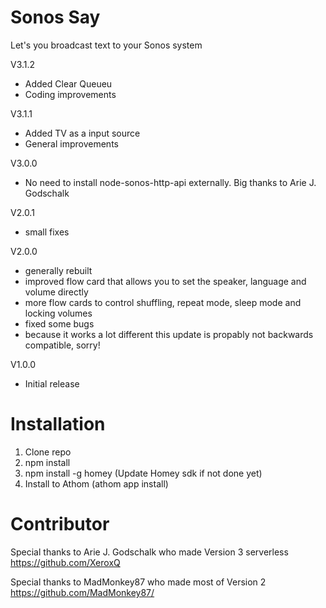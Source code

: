 # Sonos Say

Let's you broadcast text to your Sonos system

V3.1.2
* Added Clear Queueu
* Coding improvements

V3.1.1
* Added TV as a input source
* General improvements

V3.0.0
* No need to install node-sonos-http-api externally. Big thanks to Arie J. Godschalk

V2.0.1
* small fixes

V2.0.0
* generally rebuilt
* improved flow card that allows you to set the speaker, language and volume directly
* more flow cards to control shuffling, repeat mode, sleep mode and locking volumes
* fixed some bugs
* because it works a lot different this update is propably not backwards compatible, sorry!

V1.0.0
* Initial release


# Installation
1. Clone repo
2. npm install
3. npm install -g homey (Update Homey sdk if not done yet)
4. Install to Athom (athom app install)

# Contributor
Special thanks to Arie J. Godschalk who made Version 3 serverless
https://github.com/XeroxQ

Special thanks to MadMonkey87 who made most of Version 2
https://github.com/MadMonkey87/
